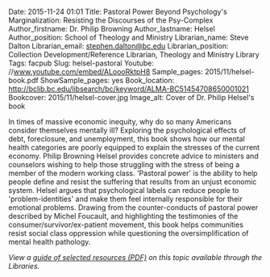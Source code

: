 Date: 2015-11-24 01:01
Title: Pastoral Power Beyond Psychology's Marginalization: Resisting the Discourses of the Psy-Complex 
Author_firstname: Dr. Philip Browning
Author_lastname: Helsel
Author_position: School of Theology and Ministry
Librarian_name: Steve Dalton
Librarian_email: stephen.dalton@bc.edu
Librarian_position: Collection Development/Reference Librarian, Theology and Ministry Library
Tags: facpub
Slug: helsel-pastoral
Youtube: //www.youtube.com/embed/ALoooRktpH8
Sample_pages: 2015/11/helsel-book.pdf
ShowSample_pages: yes
Book_location: http://bclib.bc.edu/libsearch/bc/keyword/ALMA-BC51454708650001021
Bookcover: 2015/11/helsel-cover.jpg
Image_alt: Cover of Dr. Philip Helsel's book

In times of massive economic inequity, why do so many Americans consider themselves mentally ill? Exploring the psychological effects of debt, foreclosure, and unemployment, this book shows how our mental health categories are poorly equipped to explain the stresses of the current economy. Philip Browning Helsel provides concrete advice to ministers and counselors wishing to help those struggling with the stress of being a member of the modern working class. 'Pastoral power' is the ability to help people define and resist the suffering that results from an unjust economic system. Helsel argues that psychological labels can reduce people to 'problem-identities' and make them feel internally responsible for their emotional problems. Drawing from the counter-conducts of pastoral power described by Michel Foucault, and highlighting the testimonies of the consumer/survivor/ex-patient movement, this book helps communities resist social class oppression while questioning the oversimplification of mental health pathology.

<em>View a <a href="http://library.bc.edu/theme/img/facpub/2015/11/helsel-guide.pdf" target="_blank" rel="noopener">guide of selected resources (PDF)</a> on this topic available through the Libraries. </em>
